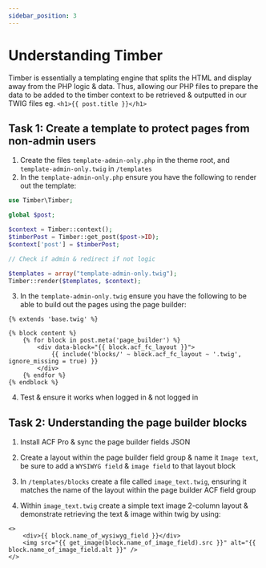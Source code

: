 ```yaml
---
sidebar_position: 3
---
```


# Understanding Timber
Timber is essentially a templating engine that splits the HTML and display away from the PHP logic & data. Thus, allowing our PHP files to prepare the data to be added to the timber context to be retrieved & outputted in our TWIG files eg. `<h1>{{ post.title }}</h1>`

## Task 1: Create a template to protect pages from non-admin users
1. Create the files `template-admin-only.php` in the theme root, and `template-admin-only.twig` in `/templates`
2. In the `template-admin-only.php` ensure you have the following to render out the template:

```php
use Timber\Timber;

global $post;

$context = Timber::context();
$timberPost = Timber::get_post($post->ID);
$context['post'] = $timberPost;

// Check if admin & redirect if not logic

$templates = array("template-admin-only.twig");
Timber::render($templates, $context);
```

3. In the `template-admin-only.twig` ensure you have the following to be able to build out the pages using the page builder:

```twig
{% extends 'base.twig' %}

{% block content %}
	{% for block in post.meta('page_builder') %}
		<div data-block="{{ block.acf_fc_layout }}">
			{{ include('blocks/' ~ block.acf_fc_layout ~ '.twig', ignore_missing = true) }}
		</div>
	{% endfor %}
{% endblock %}
```
4. Test & ensure it works when logged in & not logged in

## Task 2: Understanding the page builder blocks

1. Install ACF Pro & sync the page builder fields JSON

2. Create a layout within the page builder field group & name it `Image text`, be sure to add a `WYSIWYG field` & `image field` to that layout block

3. In `/templates/blocks` create a file called `image_text.twig`, ensuring it matches the name of the layout within the page builder ACF field group

4. Within `image_text.twig` create a simple text image 2-column layout & demonstrate retrieving the text & image within twig by using:

```twig
<>
    <div>{{ block.name_of_wysiwyg_field }}</div>
    <img src="{{ get_image(block.name_of_image_field).src }}" alt="{{ block.name_of_image_field.alt }}" />
</>
```